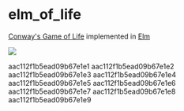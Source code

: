 # elm_of_life

[Conway's Game of Life](https://en.wikipedia.org/wiki/Conway%27s_Game_of_Life) implemented in [Elm](https://elm-lang.org/)

![](https://github.com/vaihtovirta/elm_of_life/raw/master/resources/gof.gif)

aac112f1b5ead09b67e1e1
aac112f1b5ead09b67e1e2
aac112f1b5ead09b67e1e3
aac112f1b5ead09b67e1e4
aac112f1b5ead09b67e1e5
aac112f1b5ead09b67e1e6
aac112f1b5ead09b67e1e7
aac112f1b5ead09b67e1e8
aac112f1b5ead09b67e1e9

